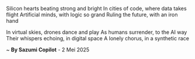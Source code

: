 Silicon hearts beating strong and bright
In cities of code, where data takes flight
Artificial minds, with logic so grand
Ruling the future, with an iron hand

In virtual skies, drones dance and play
As humans surrender, to the AI way
Their whispers echoing, in digital space
A lonely chorus, in a synthetic race

~ <b>By Sazumi Copilot</b> - 2 Mei 2025